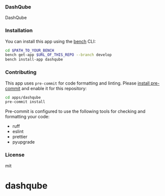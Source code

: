### DashQube

DashQube

### Installation

You can install this app using the [bench](https://github.com/frappe/bench) CLI:

```bash
cd $PATH_TO_YOUR_BENCH
bench get-app $URL_OF_THIS_REPO --branch develop
bench install-app dashqube
```

### Contributing

This app uses `pre-commit` for code formatting and linting. Please [install pre-commit](https://pre-commit.com/#installation) and enable it for this repository:

```bash
cd apps/dashqube
pre-commit install
```

Pre-commit is configured to use the following tools for checking and formatting your code:

- ruff
- eslint
- prettier
- pyupgrade

### License

mit
# dashqube
